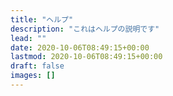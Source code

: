 ```yaml
---
title: "ヘルプ"
description: "これはヘルプの説明です"
lead: ""
date: 2020-10-06T08:49:15+00:00
lastmod: 2020-10-06T08:49:15+00:00
draft: false
images: []
---
```

